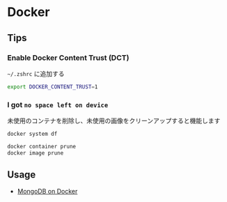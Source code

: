 # Docker

## Tips

### Enable Docker Content Trust (DCT)

`~/.zshrc` に追加する

```bash
export DOCKER_CONTENT_TRUST=1
```

### I got `no space left on device`

未使用のコンテナを削除し、未使用の画像をクリーンアップすると機能します

```bash
docker system df

docker container prune
docker image prune
```

## Usage

- [MongoDB on Docker](mongodb_on_docker.md)
